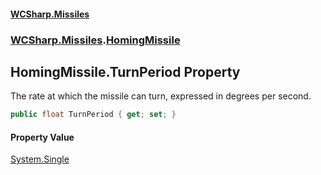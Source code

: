#### [WCSharp.Missiles](index.md 'index')
### [WCSharp.Missiles](WCSharp.Missiles.md 'WCSharp.Missiles').[HomingMissile](WCSharp.Missiles.HomingMissile.md 'WCSharp.Missiles.HomingMissile')

## HomingMissile.TurnPeriod Property

The rate at which the missile can turn, expressed in degrees per second.

```csharp
public float TurnPeriod { get; set; }
```

#### Property Value
[System.Single](https://docs.microsoft.com/en-us/dotnet/api/System.Single 'System.Single')